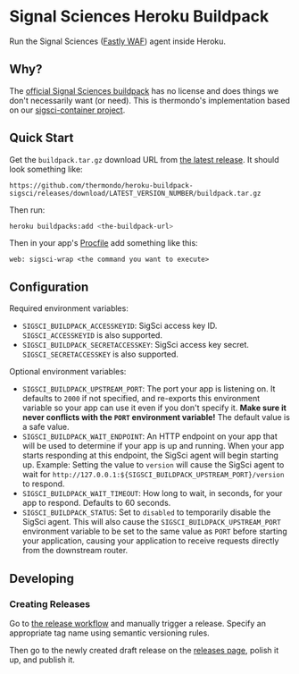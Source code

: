 # Signal Sciences Heroku Buildpack

Run the Signal Sciences ([Fastly WAF](https://www.fastly.com/products/web-application-api-protection))
agent inside Heroku.

## Why?

The [official Signal Sciences buildpack](https://docs.fastly.com/en/ngwaf/heroku) has no license
and does things we don't necessarily want (or need). This is thermondo's implementation based on
our [sigsci-container project](https://github.com/thermondo/sigsci-container).

## Quick Start

Get the `buildpack.tar.gz` download URL from [the latest release](https://github.com/thermondo/heroku-buildpack-sigsci/releases/latest).
It should look something like:

```plaintext
https://github.com/thermondo/heroku-buildpack-sigsci/releases/download/LATEST_VERSION_NUMBER/buildpack.tar.gz
```

Then run:

```bash
heroku buildpacks:add <the-buildpack-url>
```

Then in your app's [Procfile](https://devcenter.heroku.com/articles/procfile) add something like this:

```plaintext
web: sigsci-wrap <the command you want to execute>
```

## Configuration

Required environment variables:

* `SIGSCI_BUILDPACK_ACCESSKEYID`: SigSci access key ID. `SIGSCI_ACCESSKEYID` is also supported.
* `SIGSCI_BUILDPACK_SECRETACCESSKEY`: SigSci access key secret. `SIGSCI_SECRETACCESSKEY` is also
  supported.

Optional environment variables:

* `SIGSCI_BUILDPACK_UPSTREAM_PORT`: The port your app is listening on. It defaults to `2000` if not
  specified, and re-exports this environment variable so your app can use it even if you don't
  specify it. **Make sure it never conflicts with the `PORT` environment variable!** The default
  value is a safe value.
* `SIGSCI_BUILDPACK_WAIT_ENDPOINT`: An HTTP endpoint on your app that will be used to determine if
  your app is up and running. When your app starts responding at this endpoint, the SigSci agent
  will begin starting up. Example: Setting the value to `version` will cause the SigSci agent to
  wait for `http://127.0.0.1:${SIGSCI_BUILDPACK_UPSTREAM_PORT}/version` to respond.
* `SIGSCI_BUILDPACK_WAIT_TIMEOUT`: How long to wait, in seconds, for your app to respond. Defaults
  to 60 seconds.
* `SIGSCI_BUILDPACK_STATUS`: Set to `disabled` to temporarily disable the SigSci agent. This will
  also cause the `SIGSCI_BUILDPACK_UPSTREAM_PORT` environment variable to be set to the same value
  as `PORT` before starting your application, causing your application to receive requests directly
  from the downstream router.

## Developing

### Creating Releases

Go to [the release workflow](https://github.com/thermondo/heroku-buildpack-sigsci/actions/workflows/release.yml)
and manually trigger a release. Specify an appropriate tag name using semantic versioning rules.

Then go to the newly created draft release on the [releases page](https://github.com/thermondo/heroku-buildpack-sigsci/releases),
polish it up, and publish it.
